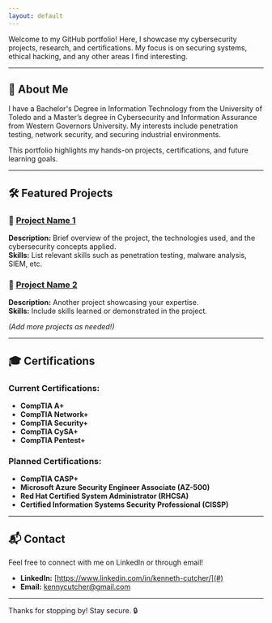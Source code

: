 ```yaml
---
layout: default
---
```


Welcome to my GitHub portfolio! Here, I showcase my cybersecurity projects, research, and certifications. My focus is on securing systems, ethical hacking, and any other areas I find interesting.

---

## 🔐 About Me

I have a Bachelor's Degree in Information Technology from the University of Toledo and a Master’s degree in Cybersecurity and Information Assurance from Western Governors University. My interests include penetration testing, network security, and securing industrial environments.

This portfolio highlights my hands-on projects, certifications, and future learning goals.

---

## 🛠️ Featured Projects

### 🔹 [Project Name 1](#)
**Description:** Brief overview of the project, the technologies used, and the cybersecurity concepts applied.  
**Skills:** List relevant skills such as penetration testing, malware analysis, SIEM, etc.

### 🔹 [Project Name 2](#)
**Description:** Another project showcasing your expertise.  
**Skills:** Include skills learned or demonstrated in the project.

*(Add more projects as needed!)*

---

## 🎓 Certifications

### Current Certifications:
- **CompTIA A+**
- **CompTIA Network+**
- **CompTIA Security+**
- **CompTIA CySA+**
- **CompTIA Pentest+**

### Planned Certifications:
- **CompTIA CASP+**
- **Microsoft Azure Security Engineer Associate (AZ-500)**
- **Red Hat Certified System Administrator (RHCSA)**
- **Certified Information Systems Security Professional (CISSP)**

---

## 📬 Contact

Feel free to connect with me on LinkedIn or through email!
- **LinkedIn:** [https://www.linkedin.com/in/kenneth-cutcher/](#)  
- **Email:** kennycutcher@gmail.com

---

Thanks for stopping by! Stay secure. 🔒
